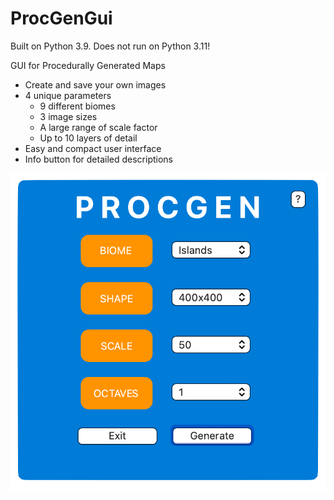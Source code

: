 # ProcGenGui

Built on Python 3.9. Does not run on Python 3.11!

GUI for Procedurally Generated Maps
- Create and save your own images
- 4 unique parameters
  - 9 different biomes
  - 3 image sizes
  - A large range of scale factor
  - Up to 10 layers of detail
- Easy and compact user interface
- Info button for detailed descriptions

![Screenshot](imgs/gui_screenshot.png)
